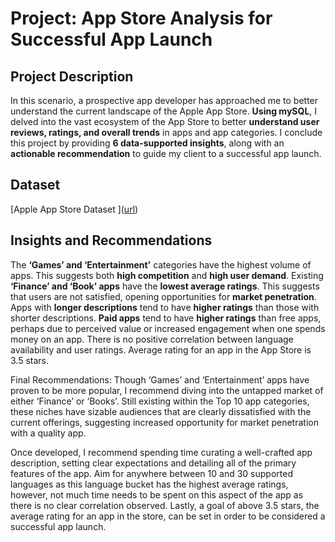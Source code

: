 # Project: App Store Analysis for Successful App Launch

## Project Description

In this scenario, a prospective app developer has approached me to better understand the current landscape of the Apple App Store. **Using mySQL**, I delved into the vast ecosystem of the App Store to better **understand user reviews, ratings, and overall trends** in apps and app categories. I conclude this project by providing **6 data-supported insights**, along with an **actionable recommendation** to guide my client to a successful app launch. 



## Dataset

[Apple App Store Dataset
]([url](https://drive.google.com/drive/folders/14O9xB8N1gXN_67ouphImQkvpzyitmTfR
))




## Insights and Recommendations

The **‘Games’ and ‘Entertainment’** categories have the highest volume of apps. This suggests both **high competition** and **high user demand**. 
Existing **‘Finance’ and ‘Book’ apps** have the **lowest average ratings**. This suggests that users are not satisfied, opening opportunities for **market penetration**. 
Apps with **longer descriptions** tend to have **higher ratings** than those with shorter descriptions. 
**Paid apps** tend to have **higher ratings** than free apps, perhaps due to perceived value or increased engagement when one spends money on an app. 
There is no positive correlation between language availability and user ratings.
Average rating for an app in the App Store is 3.5 stars. 


Final Recommendations:
Though ‘Games’ and ‘Entertainment’ apps have proven to be more popular, I recommend diving into the untapped market of either ‘Finance’ or ‘Books’. Still existing within the Top 10 app categories, these niches have sizable audiences that are clearly dissatisfied with the current offerings, suggesting increased opportunity for market penetration with a quality app. 

Once developed, I recommend spending time curating a well-crafted app description, setting clear expectations and detailing all of the primary features of the app. Aim for anywhere between 10 and 30 supported languages as this language bucket has the highest average ratings, however, not much time needs to be spent on this aspect of the app as there is no clear correlation observed. Lastly, a goal of above 3.5 stars, the average rating for an app in the store, can be set in order to be considered a successful app launch.



